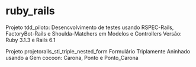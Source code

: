 # ruby_rails


Projeto tdd_piloto: Desencvolvimento de testes usando RSPEC-Rails, FactoryBot-Rails e Shoulda-Matchers em Modelos e Controllers
Versão: Ruby 3.1.3 e Rails 6.1

Projeto projetorails_sti_triple_nested_form
Formulário Triplamente Aninhado usando a Gem cocoon: Carona, Ponto e Ponto_Carona
